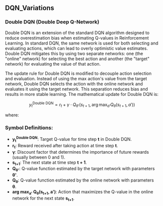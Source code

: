 ## DQN_Variations
### Double DQN (Double Deep Q-Network)

Double DQN is an extension of the standard DQN algorithm designed to reduce overestimation bias when estimating Q-values in Reinforcement Learning. In standard DQN, the same network is used for both selecting and evaluating actions, which can lead to overly optimistic value estimates. Double DQN mitigates this by using two separate networks: one (the "online" network) for selecting the best action and another (the "target" network) for evaluating the value of that action.

The update rule for Double DQN is modified to decouple action selection and evaluation. Instead of using the max action's value from the target network, Double DQN selects the action with the online network and evaluates it using the target network. This separation reduces bias and results in more stable learning. The mathematical update for Double DQN is:

```math
y_t^{\text{Double DQN}} = r_t + \gamma \cdot Q_{\theta'}(s_{t+1}, \arg\max_{a'} Q_{\theta}(s_{t+1}, a'))
```

where:

### Symbol Definitions:

- **y<sub>t</sub><sup>Double DQN</sup>**: Target Q-value for time step **t** in Double DQN.
- **r<sub>t</sub>**: Reward received after taking action at time step **t**.
- **γ**: Discount factor that determines the importance of future rewards (usually between 0 and 1).
- **s<sub>t+1</sub>**: The next state at time step **t + 1**.
- **Q<sub>θ'</sub>**: Q-value function estimated by the target network with parameters **θ'**.
- **Q<sub>θ</sub>**: Q-value function estimated by the online network with parameters **θ**.
- **arg max<sub>a'</sub> Q<sub>θ</sub>(s<sub>t+1</sub>, a')**: Action that maximizes the Q-value in the online network for the next state **s<sub>t+1</sub>**.


